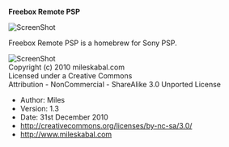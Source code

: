 **Freebox Remote PSP**

![ScreenShot](http://mileskabal.com/psp/img/article/freeboxRemote5.jpg) 

Freebox Remote PSP is a homebrew for Sony PSP.

![ScreenShot](http://i.creativecommons.org/l/by-nc-sa/3.0/88x31.png)  
Copyright (c) 2010 mileskabal.com  
Licensed under a Creative Commons  
Attribution - NonCommercial - ShareAlike 3.0 Unported License  
* Author: Miles
* Version: 1.3
* Date: 31st December 2010
* http://creativecommons.org/licenses/by-nc-sa/3.0/ 
* http://www.mileskabal.com
